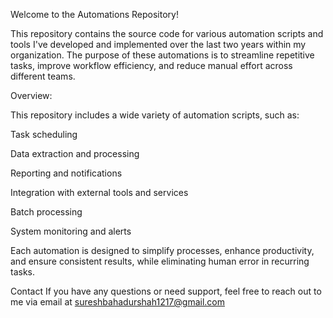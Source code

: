 
Welcome to the Automations Repository! 

This repository contains the source code for various automation scripts and tools I've developed and implemented over the last two years within my organization. The purpose of these automations is to streamline repetitive tasks, improve workflow efficiency, and reduce manual effort across different teams.

Overview: 

This repository includes a wide variety of automation scripts, such as:

Task scheduling

Data extraction and processing

Reporting and notifications

Integration with external tools and services

Batch processing

System monitoring and alerts

Each automation is designed to simplify processes, enhance productivity, and ensure consistent results, while eliminating human error in recurring tasks.

Contact
If you have any questions or need support, feel free to reach out to me via email at sureshbahadurshah1217@gmail.com
